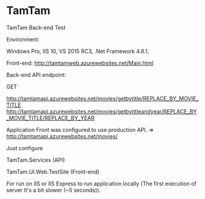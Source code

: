 # TamTam
TamTam Back-end Test

Environment:

Windows Pro,
IIS 10,
VS 2015 RC3,
.Net Framework 4.6.1,

Front-end:
http://tamtamweb.azurewebsites.net/Main.html

Back-end API endpoint:

GET

http://tamtamapi.azurewebsites.net/movies/getbytitle/REPLACE_BY_MOVIE_TITLE
http://tamtamapi.azurewebsites.net/movies/getbytitleandyear/REPLACE_BY_MOVIE_TITLE/REPLACE_BY_YEAR

Application Front was configured to use production API.
=> http://tamtamapi.azurewebsites.net/movies/

Just configure 

TamTam.Services (API)

TamTam.UI.Web.TestSite (Front-end)

For run on IIS or IIS Express to run application locally (The first execution of server It's a bit slower (~5 seconds)).

